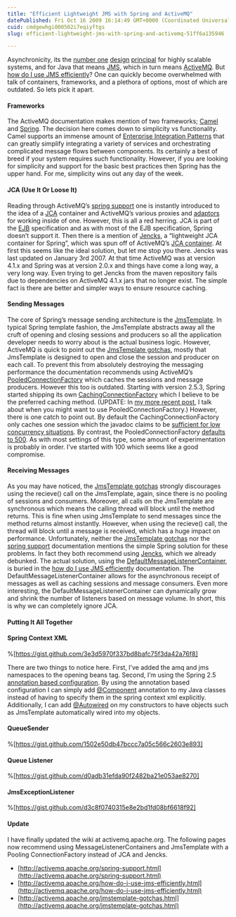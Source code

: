 ```yaml
---
title: "Efficient Lightweight JMS with Spring and ActiveMQ"
datePublished: Fri Oct 16 2009 16:14:49 GMT+0000 (Coordinated Universal Time)
cuid: cmdgewhgi000502i7eqiyftgs
slug: efficient-lightweight-jms-with-spring-and-activemq-51ff6a135946

---
```


Asynchronicity, its the [number one](http://highscalability.com/blog/2009/10/7/how-to-avoid-the-top-5-scale-out-pitfalls.html) [design](http://highscalability.com/blog/2009/8/11/13-scalability-best-practices.html) [principal](http://highscalability.com/blog/2009/5/8/eight-best-practices-for-building-scalable-systems.html) for highly scalable systems, and for Java that means [JMS](http://java.sun.com/products/jms/), which in turn means [ActiveMQ](http://activemq.apache.org/). But [how do I use JMS efficiently](http://activemq.apache.org/how-do-i-use-jms-efficiently.html)? One can quickly become overwhelmed with talk of containers, frameworks, and a plethora of options, most of which are outdated. So lets pick it apart.

#### Frameworks

The ActiveMQ documentation makes mention of two frameworks; [Camel](http://camel.apache.org/) and [Spring](http://www.springsource.org/about). The decision here comes down to simplicity vs functionality. Camel supports an immense amount of [Enterprise Integration Patterns](http://en.wikipedia.org/wiki/Enterprise_Integration_Patterns) that can greatly simplify integrating a variety of services and orchestrating complicated message flows between components. Its certainly a best of breed if your system requires such functionality. However, if you are looking for simplicity and support for the basic best practices then Spring has the upper hand. For me, simplicity wins out any day of the week.

#### JCA (Use It Or Loose It)

Reading through ActiveMQ’s [spring support](http://activemq.apache.org/spring-support.html) one is instantly introduced to the idea of a [JCA](http://java.sun.com/j2ee/connector/) container and ActiveMQ’s various proxies and [adaptors](http://activemq.apache.org/resource-adapter.html) for working inside of one. However, this is all a red herring. JCA is part of the [EJB](http://java.sun.com/products/ejb/) specification and as with most of the EJB specification, Spring doesn’t support it. Then there is a mention of [Jencks](http://docs.codehaus.org/display/JCA/Home), a “lightweight JCA container for Spring”, which was spun off of ActiveMQ’s [JCA container](http://activemq.apache.org/jca-container.html). At first this seems like the ideal solution, but let me stop you there. Jencks was last updated on January 3rd 2007. At that time ActiveMQ was at version 4.1.x and Spring was at version 2.0.x and things have come a long way, a very long way. Even trying to get Jencks from the maven repository fails due to dependencies on ActiveMQ 4.1.x jars that no longer exist. The simple fact is there are better and simpler ways to ensure resource caching.

#### Sending Messages

The core of Spring’s message sending architecture is the [JmsTemplate](http://static.springsource.org/spring/docs/2.5.6/api/org/springframework/jms/core/JmsTemplate.html). In typical Spring template fashion, the JmsTemplate abstracts away all the cruft of opening and closing sessions and producers so all the application developer needs to worry about is the actual business logic. However, ActiveMQ is quick to point out the [JmsTemplate gotchas](http://activemq.apache.org/jmstemplate-gotchas.html), mostly that JmsTemplate is designed to open and close the session and producer on each call. To prevent this from absolutely destroying the messaging performance the documentation recommends using ActiveMQ’s [PooledConnectionFactory](http://activemq.apache.org/maven/activemq-pool/apidocs/org/apache/activemq/pool/PooledConnectionFactory.html) which caches the sessions and message producers. However this too is outdated. Starting with version 2.5.3, Spring started shipping its own [CachingConnectionFactory](http://static.springsource.org/spring/docs/2.5.6/api/org/springframework/jms/connection/CachingConnectionFactory.html) which I believe to be the preferred caching method. (UPDATE: In [my more recent post](http://codedependents.com/2010/03/04/synchronous-request-response-with-activemq-and-spring/), I talk about when you might want to use PooledConnectionFactory.) However, there is one catch to point out. By default the CachingConnectionFactory only caches one session which the javadoc claims to be [sufficient for low concurrency situations](http://static.springsource.org/spring/docs/2.5.6/api/org/springframework/jms/connection/CachingConnectionFactory.html#setSessionCacheSize%28int%29). By contrast, the PooledConnectionFactory [defaults to 500](http://www.docjar.com/html/api/org/apache/activemq/pool/PooledConnectionFactory.java.html). As with most settings of this type, some amount of experimentation is probably in order. I’ve started with 100 which seems like a good compromise.

#### Receiving Messages

As you may have noticed, the [JmsTemplate gotchas](http://activemq.apache.org/jmstemplate-gotchas.html) strongly discourages using the recieve() call on the JmsTemplate, again, since there is no pooling of sessions and consumers. Moreover, all calls on the JmsTemplate are synchronous which means the calling thread will block until the method returns. This is fine when using JmsTemplate to send messages since the method returns almost instantly. However, when using the recieve() call, the thread will block until a message is received, which has a huge impact on performance. Unfortunately, neither the [JmsTemplate gotchas](http://activemq.apache.org/jmstemplate-gotchas.html) nor the [spring support](http://activemq.apache.org/spring-support.html) documentation mentions the simple Spring solution for these problems. In fact they both recommend using [Jencks](http://docs.codehaus.org/display/JCA/Home), which we already debunked. The actual solution, using the [DefaultMessageListenerContainer](http://static.springsource.org/spring/docs/2.5.x/api/org/springframework/jms/listener/DefaultMessageListenerContainer.html), is buried in the [how do I use JMS efficiently](http://activemq.apache.org/how-do-i-use-jms-efficiently.html) documentation. The DefaultMessageListenerContainer allows for the asynchronous receipt of messages as well as caching sessions and message consumers. Even more interesting, the DefaultMessageListenerContainer can dynamically grow and shrink the number of listeners based on message volume. In short, this is why we can completely ignore JCA.

#### Putting It All Together

#### Spring Context XML

%[https://gist.github.com/3e3d5970f337bd8bafc75f3da42a76f8]

There are two things to notice here. First, I’ve added the amq and jms namespaces to the opening beans tag. Second, I’m using the Spring 2.5 [annotation based configuration](http://static.springsource.org/spring/docs/2.5.x/reference/beans.html#beans-annotation-config). By using the annotation based configuration I can simply add [@Component](http://static.springsource.org/spring/docs/2.5.x/api/org/springframework/stereotype/Component.html) annotation to my Java classes instead of having to specify them in the spring context xml explicitly. Additionally, I can add [@Autowired](http://static.springsource.org/spring/docs/2.5.x/api/org/springframework/beans/factory/annotation/Autowired.html) on my constructors to have objects such as JmsTemplate automatically wired into my objects.

#### QueueSender

%[https://gist.github.com/1502e50db47bccc7a05c566c2603e893]

#### Queue Listener

%[https://gist.github.com/d0adb31efda90f2482ba21e053ae8270]

#### JmsExceptionListener

%[https://gist.github.com/d3c8f0740315e8e2bd1fd08bf6618f92]

#### Update

I have finally updated the wiki at activemq.apache.org. The following pages now recommend using MessageListenerContainers and JmsTemplate with a Pooling ConnectionFactory instead of JCA and Jencks.

*   [http://activemq.apache.org/spring-support.html](http://activemq.apache.org/spring-support.html)
*   [http://activemq.apache.org/how-do-i-use-jms-efficiently.html](http://activemq.apache.org/how-do-i-use-jms-efficiently.html)
*   [http://activemq.apache.org/jmstemplate-gotchas.html](http://activemq.apache.org/jmstemplate-gotchas.html)